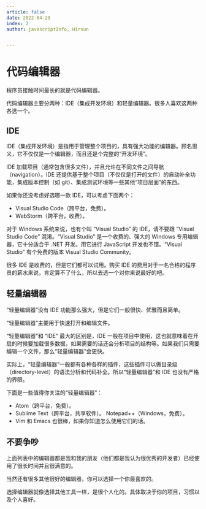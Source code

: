 ```yaml
---
article: false
date: 2022-04-29
index: 2
author: javascriptInfo, Hirsun


---
```


# 代码编辑器

程序员接触时间最长的就是代码编辑器。

代码编辑器主要分两种：IDE（集成开发环境）和轻量编辑器。很多人喜欢这两种各选一个。

## IDE

IDE（集成开发环境）是指用于管理整个项目的，具有强大功能的编辑器。顾名思义，它不仅仅是一个编辑器，而且还是个完整的“开发环境”。

IDE 加载项目（通常包含很多文件），并且允许在不同文件之间导航（navigation）。IDE 还提供基于整个项目（不仅仅是打开的文件）的自动补全功能，集成版本控制（如 git）、集成测试环境等一些其他“项目层面”的东西。

如果你还没考虑好选哪一款 IDE，可以考虑下面两个：

- Visual Studio Code（跨平台，免费）。
- WebStorm（跨平台，收费）。

对于 Windows 系统来说，也有个叫 “Visual Studio” 的 IDE，请不要跟 “Visual Studio Code” 混淆。“Visual Studio” 是一个收费的、强大的 Windows 专用编辑器，它十分适合于 .NET 开发。用它进行 JavaScript 开发也不错。“Visual Studio” 有个免费的版本 Visual Studio Community。

很多 IDE 是收费的，但是它们都可以试用。购买 IDE 的费用对于一名合格的程序员的薪水来说，肯定算不了什么，所以去选一个对你来说最好的吧。

## 轻量编辑器

“轻量编辑器”没有 IDE 功能那么强大，但是它们一般很快、优雅而且简单。

“轻量编辑器”主要用于快速打开和编辑文件。

“轻量编辑器”和 “IDE” 最大的区别是，IDE 一般在项目中使用，这也就意味着在开启的时候要加载很多数据，如果需要的话还会分析项目的结构等。如果我们只需要编辑一个文件，那么“轻量编辑器”会更快。

实际上，“轻量编辑器”一般都有各种各样的插件，这些插件可以做目录级（directory-level）的语法分析和代码补全。所以“轻量编辑器”和 IDE 也没有严格的界限。

下面是一些值得你关注的“轻量编辑器”：

- Atom（跨平台，免费）。
- Sublime Text（跨平台，共享软件）。
  Notepad++（Windows，免费）。
- Vim 和 Emacs 也很棒，如果你知道怎么使用它们的话。

## 不要争吵

上面列表中的编辑器都是我和我的朋友（他们都是我认为很优秀的开发者）已经使用了很长时间并且很满意的。

当然还有很多其他很好的编辑器，你可以选择一个你最喜欢的。

选择编辑器就像选择其他工具一样，是很个人化的。具体取决于你的项目，习惯以及个人喜好。

